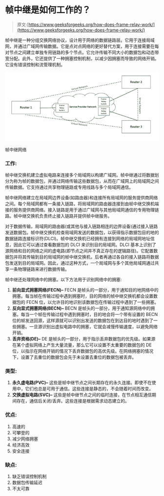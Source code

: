 # 帧中继是如何工作的？

> 原文:[https://www.geeksforgeeks.org/how-does-frame-relay-work/](https://www.geeksforgeeks.org/how-does-frame-relay-work/)

帧中继是一种分组交换网络协议，设计用于网络的数据链路层。它用于连接局域网，并通过广域网传输数据。它是点对点网络的更好替代方案，用于连接需要在每对节点之间建立单独专用链路的多个节点。它允许传输不同大小的数据包和动态带宽分配。此外，它还提供了一种拥塞控制机制，以减少因拥塞而导致的网络开销。它没有错误控制和流管理机制。

![](img/9818a01390c1d07268373b89af229230.png)

帧中继网络

### **工作:**

帧中继交换机建立虚拟电路来连接多个局域网以构建广域网。帧中继通过将数据划分为称为帧的数据包，并通过网络传输这些数据包，从而在广域网上的局域网之间传输数据。它支持通过共享物理链路或专用线路与多个局域网通信。

帧中继网络建立在局域网边界设备(如路由器)和连接所有局域网的服务提供商网络之间。每个局域网都有一条接入链路，将局域网的路由器连接到由帧中继交换机端接的服务提供商网络。接入链路是用于通过广域网与其他局域网通信的专用物理链路。帧中继交换机负责终止接入链路并提供帧中继服务。

对于数据传输，局域网的路由器(或其他与接入链路相连的边界设备)通过接入链路发送数据包。帧中继交换机检查局域网发送的数据包，以获得指示数据包目的地的数据链路连接标识符(DLCI)。帧中继交换机已经拥有连接到网络的局域网地址信息，因此它可以通过查看数据包的 DLCI 来识别目的局域网。DLCI 基本上识别了源网络和目的网络之间的虚电路(即节点之间并不真正存在的逻辑路径)。它配置数据包并将其传输到目的局域网的帧中继交换机，后者再通过各自的接入链路将数据包发送到目的局域网。因此，通过这种方式，一个局域网与多个其他局域网通过共享一条物理链路来进行数据传输。

帧中继还处理网络中的拥塞。以下方法用于识别网络中的拥塞:

1.  **前向显式拥塞网络(FECN)–**
    FECN 是帧头的一部分，用于通知目的地网络中的拥塞。每当帧在传输过程中遇到拥塞时，目的网络的帧中继交换机都会设置数据包的 FECN 位，以允许目的地识别该数据包在传输过程中遇到了一些拥塞。
2.  **反向显式拥塞网络(BECN)–**
    BECN 是帧头的一部分，用于通知源网络中的拥塞。每当一个帧在传输过程中遇到拥塞时，目的地会将一个带有设置的 BECN 位的帧发送回源，这样源就可以识别出发送的数据包在到达目的地时遇到了一些拥塞。一旦源识别出虚拟电路中的拥塞，它就会减慢传输速度，以避免网络开销。
3.  **丢弃资格(DE)–**
    DE 是帧头的一部分，用于指示丢弃数据包的优先级。如果源在某个虚拟网络上产生大量流量，那么它可以设置不太重要的数据包的 DE 位，以指示在网络开销的情况下丢弃数据包的高优先级。在网络拥塞的情况下，设置了去重位的数据包会先于未设置去重位的数据包被丢弃。

### 类型:

1.  **永久虚电路(PVC)–**
    这些是帧中继节点之间长期存在的永久连接。即使不在使用中，它们也总是可用于通信。这些连接是静态的，不会随着时间而改变。
2.  **交换虚拟电路(SVC)–**
    这些是帧中继节点之间的临时连接，在节点相互通信期间存在，通信后关闭/丢弃。这些连接是根据需求动态建立的。

### 优点:

1.  高速的
2.  可攀登的
3.  减少网络拥塞
4.  经济高效
5.  安全连接

### 缺点:

1.  缺乏错误控制机制
2.  数据包传输延迟
3.  不太可靠